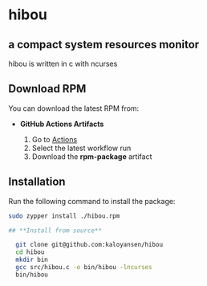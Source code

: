 # **hibou**

## **a compact system resources monitor**

hibou is written in c with ncurses

## **Download RPM**

You can download the latest RPM from:

- **GitHub Actions Artifacts**

  1. Go to [Actions](https://github.com/kaloyansen/hibou/actions)
  2. Select the latest workflow run
  3. Download the **rpm-package** artifact

## **Installation**

Run the following command to install the package:

```bash
sudo zypper install ./hibou.rpm

## **Install from source**

  git clone git@github.com:kaloyansen/hibou
  cd hibou
  mkdir bin
  gcc src/hibou.c -o bin/hibou -lncurses
  bin/hibou


